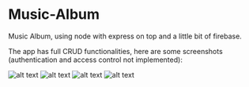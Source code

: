 # Music-Album
Music Album, using node with express on top and a little bit of firebase.

The app has full CRUD functionalities, here are some screenshots (authentication and access control not implemented):

![alt text](https://github.com/itaouil95/Music-Album/blob/master/example1.png)
![alt text](https://github.com/itaouil95/Music-Album/blob/master/example2.png)
![alt text](https://github.com/itaouil95/Music-Album/blob/master/example3.png)
![alt text](https://github.com/itaouil95/Music-Album/blob/master/example4.png)
